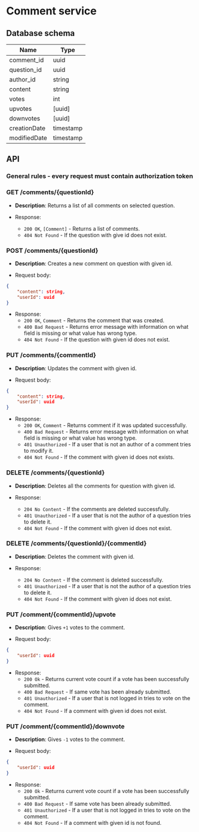 # Comment service

## Database schema

| Name | Type |
|------|------|
| comment_id | uuid |
| question_id | uuid |
| author_id | string |
| content | string |
| votes | int |
| upvotes | [uuid] |
| downvotes | [uuid] |
| creationDate | timestamp |
| modifiedDate | timestamp |

## API

### General rules - every request must contain authorization token 

### GET /comments/{questionId}

* **Description**: Returns a list of all comments on selected question.

* Response:
	* `200 OK`, `[Comment]` - Returns a list of comments.
    * `404 Not Found`       - If the question with give id does not exist.

### POST /comments/{questionId}

* **Description**: Creates a new comment on question with given id.

* Request body:

```json
{
    "content": string,  
    "userId": uuid
}
```

* Response:
	* `200 OK`, `Comment`  - Returns the comment that was created.
	* `400 Bad Request`    - Returns error message with information on what field is missing or what value has wrong type.
	* `404 Not Found`      - If the question with given id does not exist.

### PUT /comments/{commentId}

* **Description**: Updates the comment with given id.

* Request body:

```json
{
    "content": string,
    "userId": uuid
}
```

* Response:
	* `200 OK`, `Comment` - Returns comment if it was updated successfully.
	* `400 Bad Request`   - Returns error message with information on what field is missing or what value has wrong type.
    * `401 Unauthorized`  - If a user that is not an author of a comment tries to modify it.
    * `404 Not Found`     - If the comment with given id does not exists.

### DELETE /comments/{questionId}

* **Description**: Deletes all the comments for question with given id.

* Response:
    * `204 No Content`    - If the comments are deleted successfully.
    * `401 Unauthorized`  - If a user that is not the author of a question tries to delete it.
    * `404 Not Found`     - If the comment with given id does not exist.

### DELETE /comments/{questionId}/{commentId}

* **Description**: Deletes the comment with given id.

* Response:
    * `204 No Content`    - If the comment is deleted successfully.
    * `401 Unauthorized`  - If a user that is not the author of a question tries to delete it.
    * `404 Not Found`     - If the comment with given id does not exist.

### PUT /comment/{commentId}/upvote

* **Description**: Gives `+1` votes to the comment.

* Request body:

```json
{
    "userId": uuid
}
```

* Response:
    * `200 Ok`            - Returns current vote count if a vote has been successfully submitted.
    * `400 Bad Request`   - If same vote has been already submitted.
    * `401 Unauthorized`  - If a user that is not logged in tries to vote on the comment.
    * `404 Not Found`     - If a comment with given id does not exist.

### PUT /comment/{commentId}/downvote

* **Description**: Gives `-1` votes to the comment.

* Request body:

```json
{
    "userId": uuid
}
```

* Response:
    * `200 Ok`            - Returns current vote count if a vote has been successfully submitted.
    * `400 Bad Request`   - If same vote has been already submitted.
    * `401 Unauthorized`  - If a user that is not logged in tries to vote on the comment.
    * `404 Not Found`     - If a comment with given id is not found.